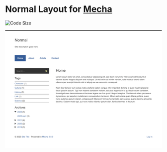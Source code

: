 Normal Layout for [Mecha](https://github.com/mecha-cms/mecha)
=============================================================

![Code Size](https://img.shields.io/github/languages/code-size/mecha-cms/y.normal?color=%23444&style=for-the-badge)

![Normal](index.png?v=2023-04-15)